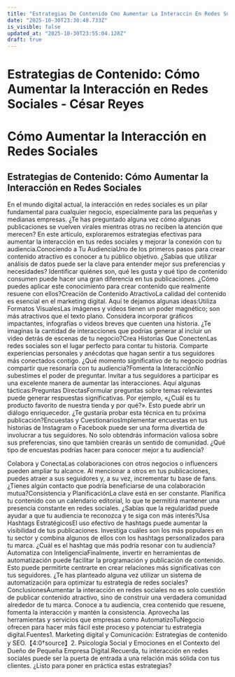 ```yaml
---
title: "Estrategias De Contenido Cmo Aumentar La Interaccin En Redes Sociales"
date: "2025-10-30T23:30:48.733Z"
is_visible: false
updated_at: "2025-10-30T23:55:04.128Z"
draft: true
---
```


# Estrategias de Contenido: Cómo Aumentar la Interacción en Redes Sociales - César Reyes
# Cómo Aumentar la Interacción en Redes Sociales
## Estrategias de Contenido: Cómo Aumentar la Interacción en Redes Sociales
En el mundo digital actual, la interacción en redes sociales es un pilar fundamental para cualquier negocio, especialmente para las pequeñas y medianas empresas. ¿Te has preguntado alguna vez cómo algunas publicaciones se vuelven virales mientras otras no reciben la atención que merecen? En este artículo, exploraremos estrategias efectivas para aumentar la interacción en tus redes sociales y mejorar la conexión con tu audiencia.Conociendo a Tu AudienciaUno de los primeros pasos para crear contenido atractivo es conocer a tu público objetivo. ¿Sabías que utilizar análisis de datos puede ser la clave para entender mejor sus preferencias y necesidades? Identificar quiénes son, qué les gusta y qué tipo de contenido consumen puede hacer una gran diferencia en tus publicaciones. ¿Cómo puedes aplicar este conocimiento para crear contenido que realmente resuene con ellos?Creación de Contenido AtractivoLa calidad del contenido es esencial en el marketing digital. Aquí te dejamos algunas ideas:Utiliza Formatos VisualesLas imágenes y videos tienen un poder magnético; son más atractivos que el texto plano. Considera incorporar gráficos impactantes, infografías o videos breves que cuenten una historia. ¿Te imaginas la cantidad de interacciones que podrías generar al incluir un video detrás de escenas de tu negocio?Crea Historias Que ConectenLas redes sociales son el lugar perfecto para contar tu historia. Comparte experiencias personales y anécdotas que hagan sentir a tus seguidores más conectados contigo. ¿Qué momento significativo de tu negocio podrías compartir que resonaría con tu audiencia?Fomenta la InteracciónNo subestimes el poder de preguntar. Invitar a tus seguidores a participar es una excelente manera de aumentar las interacciones. Aquí algunas tácticas:Preguntas DirectasFormular preguntas sobre temas relevantes puede generar respuestas significativas. Por ejemplo, «¿Cuál es tu producto favorito de nuestra tienda y por qué?». Esto puede abrir un diálogo enriquecedor. ¿Te gustaría probar esta técnica en tu próxima publicación?Encuestas y CuestionariosImplementar encuestas en tus historias de Instagram o Facebook puede ser una forma divertida de involucrar a tus seguidores. No solo obtendrás información valiosa sobre sus preferencias, sino que también crearás un sentido de comunidad. ¿Qué tipo de encuestas podrías hacer para conocer mejor a tu audiencia?
Colabora y ConectaLas colaboraciones con otros negocios o influencers pueden ampliar tu alcance. Al mencionar a otros en tus publicaciones, puedes atraer a sus seguidores y, a su vez, incrementar tu base de fans. ¿Tienes algún contacto que podría beneficiarse de una colaboración mutua?Consistencia y PlanificaciónLa clave está en ser constante. Planifica tu contenido con un calendario editorial, lo que te permitirá mantener una presencia constante en redes sociales. ¿Sabías que la regularidad puede ayudar a que tu audiencia te reconozca y te siga con más interés?Usa Hashtags EstratégicosEl uso efectivo de hashtags puede aumentar la visibilidad de tus publicaciones. Investiga cuáles son los más populares en tu sector y combina algunos de ellos con los hashtags personalizados para tu marca. ¿Cuál es el hashtag que más podría resonar con tu audiencia?Automatiza con InteligenciaFinalmente, invertir en herramientas de automatización puede facilitar la programación y publicación de contenido. Esto puede permitirte centrarte en crear relaciones más significativas con tus seguidores. ¿Te has planteado alguna vez utilizar un sistema de automatización para optimizar tu estrategia de redes sociales?ConclusionesAumentar la interacción en redes sociales no es solo cuestión de publicar contenido atractivo, sino de construir una verdadera comunidad alrededor de tu marca. Conoce a tu audiencia, crea contenido que resuene, fomenta la interacción y mantén la consistencia. Aprovecha las herramientas y servicios que empresas como AutomatizoTuNegocio ofrecen para hacer más fácil este proceso y potenciar tu estrategia digital.Fuentes1. Marketing digital y Comunicación: Estrategias de contenido y SEO.【4:0†source】2. Psicología Social y Emociones en el Contexto del Dueño de Pequeña Empresa Digital.Recuerda, tu interacción en redes sociales puede ser la puerta de entrada a una relación más sólida con tus clientes. ¿Listo para poner en práctica estas estrategias?